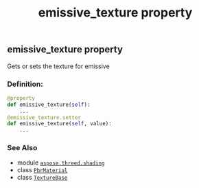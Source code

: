 ﻿---
title: emissive_texture property
second_title: Aspose.3D for Python via .NET API References
description: 
type: docs
weight: 180
url: /aspose.threed.shading/pbrmaterial/emissive_texture/
is_root: false
---

## emissive_texture property


Gets or sets the texture for emissive
### Definition:
```python
@property
def emissive_texture(self):
    ...
@emissive_texture.setter
def emissive_texture(self, value):
    ...
```

### See Also
* module [`aspose.threed.shading`](../../)
* class [`PbrMaterial`](/3d/python-net/aspose.threed.shading/pbrmaterial)
* class [`TextureBase`](/3d/python-net/aspose.threed.shading/texturebase)
